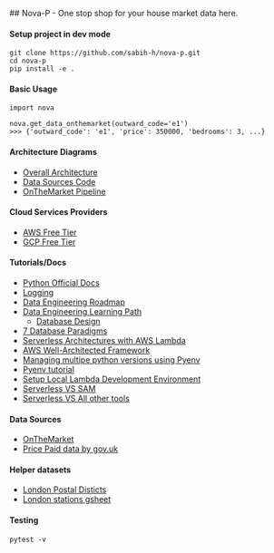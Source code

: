 ## Nova-P - One stop shop for your house market data here.

#### Setup project in dev mode

```
git clone https://github.com/sabih-h/nova-p.git
cd nova-p
pip install -e .

```

#### Basic Usage
```
import nova

nova.get_data_onthemarket(outward_code='e1')
>>> {'outward_code': 'e1', 'price': 350000, 'bedrooms': 3, ...}

```

#### Architecture Diagrams
- [Overall Architecture](https://app.diagrams.net/#G1u6movWe56NhjL4cRbYz5LUSHnYTF-qO1)
- [Data Sources Code](https://lucid.app/lucidchart/invitations/accept/47b854b5-905e-4b80-afd0-e7d3657a2dd8)
- [OnTheMarket Pipeline](https://drive.google.com/file/d/1LAIS6I_fxpi65tiTe7pjz1tlCuDe8lMU/view?usp=sharing)


#### Cloud Services Providers
- [AWS Free Tier](https://aws.amazon.com/free)
- [GCP Free Tier](https://cloud.google.com/free)


#### Tutorials/Docs
- [Python Official Docs](https://docs.python.org/3/tutorial/)
- [Logging](https://www.youtube.com/watch?v=jxmzY9soFXg)
- [Data Engineering Roadmap](https://github.com/datastacktv/data-engineer-roadmap)
- [Data Engineering Learning Path](https://awesomedataengineering.com/)
	- [Database Design](https://www.youtube.com/watch?v=ztHopE5Wnpc)
- [7 Database Paradigms](https://www.youtube.com/watch?v=W2Z7fbCLSTw)
- [Serverless Architectures with AWS Lambda](https://docs.aws.amazon.com/whitepapers/latest/serverless-architectures-lambda/code-repository-organization.html)
- [AWS Well-Architected Framework](https://docs.aws.amazon.com/wellarchitected/latest/framework/welcome.html)
- [Managing multipe python versions using Pyenv](https://opensource.com/article/19/5/python-3-default-mac)
- [Pyenv tutorial](https://realpython.com/intro-to-pyenv/#virtual-environments-and-pyenv)
- [Setup Local Lambda Development Environment](https://www.youtube.com/watch?v=bih5b3C1nqc&ab_channel=PrasadDomala)
- [Serverless VS SAM](https://sanderknape.com/2018/02/comparing-aws-sam-with-serverless-framework/#:~:text=The%20biggest%20difference%20is%20that,creating%20a%20serverless%20HTTP%20endpoint.)
- [Serverless VS All other tools](https://www.serverless.com/learn/comparisons/)


#### Data Sources

- [OnTheMarket](https://www.onthemarket.com/)
- [Price Paid data by gov.uk](https://www.gov.uk/government/statistical-data-sets/price-paid-data-downloads)


#### Helper datasets
- [London Postal Disticts](https://en.wikipedia.org/wiki/London_postal_district)
- [London stations gsheet](https://docs.google.com/spreadsheets/d/1t0u72RGnsKnsuOpH0XYOYnYBXA6g6E5g0oCDd1yJygc/edit#gid=1379759481)


#### Testing
`pytest -v`

